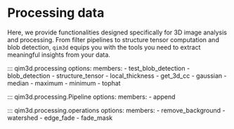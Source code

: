 # Processing data

Here, we provide functionalities designed specifically for 3D image analysis and processing. From filter pipelines to structure tensor computation and blob detection, `qim3d` equips you with the tools you need to extract meaningful insights from your data.

::: qim3d.processing
    options:
        members:
            - test_blob_detection
            - blob_detection
            - structure_tensor
            - local_thickness
            - get_3d_cc
            - gaussian
            - median
            - maximum
            - minimum
            - tophat

::: qim3d.processing.Pipeline
    options:
        members:
            - append

::: qim3d.processing.operations
    options:
        members:
            - remove_background
            - watershed
            - edge_fade
            - fade_mask
